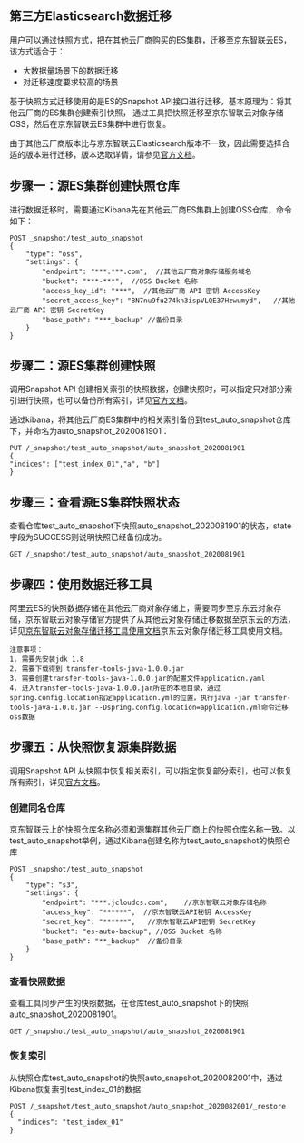 ## 第三方Elasticsearch数据迁移

用户可以通过快照方式，把在其他云厂商购买的ES集群，迁移至京东智联云ES，该方式适合于：</br>
* 大数据量场景下的数据迁移
* 对迁移速度要求较高的场景

基于快照方式迁移使用的是ES的Snapshot API接口进行迁移，基本原理为：将其他云厂商的ES集群创建索引快照， 通过工具把快照迁移至京东智联云对象存储OSS，然后在京东智联云ES集群中进行恢复。</br>

由于其他云厂商版本比与京东智联云Elasticsearch版本不一致，因此需要选择合适的版本进行迁移，版本选取详情，请参见[官方文档](https://www.elastic.co/guide/en/elasticsearch/reference/current/snapshot-restore.html)。</br>


## 步骤一：源ES集群创建快照仓库

进行数据迁移时，需要通过Kibana先在其他云厂商ES集群上创建OSS仓库，命令如下：</br>

```
POST _snapshot/test_auto_snapshot
{
    "type": "oss",
    "settings": {
        "endpoint": "***.***.com",  //其他云厂商对象存储服务域名
        "bucket": "***-***",  //OSS Bucket 名称
        "access_key_id": "***",  //其他云厂商 API 密钥 AccessKey
        "secret_access_key": "8N7nu9fu274kn3ispVLQE37Hzwumyd",   //其他云厂商 API 密钥 SecretKey
        "base_path": "***_backup" //备份目录
    }
}
```


## 步骤二：源ES集群创建快照

调用Snapshot API 创建相关索引的快照数据，创建快照时，可以指定只对部分索引进行快照，也可以备份所有索引，详见[官方文档](https://www.elastic.co/guide/en/elasticsearch/reference/6.4/modules-snapshots.html)。</br>



通过kibana，将其他云厂商ES集群中的相关索引备份到test_auto_snapshot仓库下，并命名为auto_snapshot_2020081901：</br>

```
PUT /_snapshot/test_auto_snapshot/auto_snapshot_2020081901
{
"indices": ["test_index_01","a", "b"]
}
```
## 步骤三：查看源ES集群快照状态

查看仓库test_auto_snapshot下快照auto_snapshot_2020081901的状态，state字段为SUCCESS则说明快照已经备份成功。</br>

```
GET /_snapshot/test_auto_snapshot/auto_snapshot_2020081901
```





## 步骤四：使用数据迁移工具
阿里云ES的快照数据存储在其他云厂商对象存储上，需要同步至京东云对象存储，京东智联云对象存储官方提供了从其他云对象存储迁移数据至京东云的方法，详见[京东智联云对象存储迁移工具使用文档](https://docs.jdcloud.com/cn/object-storage-service/migration-tool)京东云对象存储迁移工具使用文档。</br>

```
注意事项：
1. 需要先安装jdk 1.8
2. 需要下载得到 transfer-tools-java-1.0.0.jar
3. 需要创建transfer-tools-java-1.0.0.jar的配置文件application.yaml
4. 进入transfer-tools-java-1.0.0.jar所在的本地目录，通过spring.config.location指定application.yml的位置，执行java -jar transfer-tools-java-1.0.0.jar --Dspring.config.location=application.yml命令迁移oss数据
```

## 步骤五：从快照恢复源集群数据
调用Snapshot API 从快照中恢复相关索引，可以指定恢复部分索引，也可以恢复所有索引，详见[官方文档](https://www.elastic.co/guide/en/elasticsearch/reference/6.4/modules-snapshots.html)。</br>

### 创建同名仓库
京东智联云上的快照仓库名称必须和源集群其他云厂商上的快照仓库名称一致。以test_auto_snapshot举例，通过Kibana创建名称为test_auto_snapshot的快照仓库

```
POST _snapshot/test_auto_snapshot
{
    "type": "s3",
    "settings": {
        "endpoint": "***.jcloudcs.com",    //京东智联云对象存储名称
        "access_key": "******",  //京东智联云API秘钥 AccessKey
        "secret_key": "******",   //京东智联云API密钥 SecretKey
        "bucket": "es-auto-backup", //OSS Bucket 名称
        "base_path": "**_backup"  //备份目录
    }
}
```


### 查看快照数据

查看工具同步产生的快照数据，在仓库test_auto_snapshot下的快照auto_snapshot_2020081901。

```
GET /_snapshot/test_auto_snapshot/auto_snapshot_2020081901
```




### 恢复索引
从快照仓库test_auto_snapshot的快照auto_snapshot_2020082001中，通过Kibana恢复索引test_index_01的数据

```
POST /_snapshot/test_auto_snapshot/auto_snapshot_2020082001/_restore
{
  "indices": "test_index_01"
}
```




